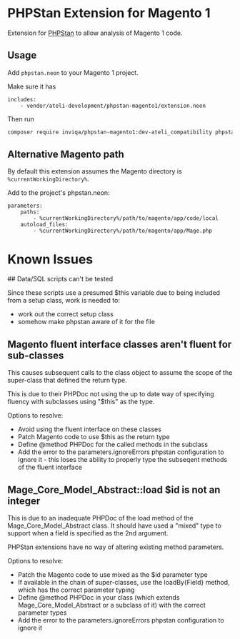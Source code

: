 # PHPStan Extension for Magento 1

Extension for [PHPStan](https://github.com/phpstan/phpstan) to allow analysis of Magento 1 code.

## Usage

Add `phpstan.neon` to your Magento 1 project.

Make sure it has

```neon
includes:
    - vendor/ateli-development/phpstan-magento1/extension.neon
```

Then run

```bash
composer require inviqa/phpstan-magento1:dev-ateli_compatibility phpstan/phpstan
```

## Alternative Magento path

By default this extension assumes the Magento directory is `%currentWorkingDirectory%`.

Add to the project's phpstan.neon:

```neon
parameters:
    paths:
        - %currentWorkingDirectory%/path/to/magento/app/code/local
    autoload_files:
        - %currentWorkingDirectory%/path/to/magento/app/Mage.php
```

# Known Issues

## Data/SQL scripts can't be tested

Since these scripts use a presumed $this variable due to being included from a setup class, work is needed to:

* work out the correct setup class
* somehow make phpstan aware of it for the file

## Magento fluent interface classes aren't fluent for sub-classes

This causes subsequent calls to the class object to assume the scope of the super-class that defined the return type.

This is due to their PHPDoc not using the up to date way of specifying fluency with subclasses using "$this" as the type.

Options to resolve:

 * Avoid using the fluent interface on these classes
 * Patch Magento code to use $this as the return type
 * Define @method PHPDoc for the called methods in the subclass
 * Add the error to the parameters.ignoreErrors phpstan configuration to ignore it - this loses the ability to properly type the subseqent methods of the fluent interface

## Mage_Core_Model_Abstract::load $id is not an integer

This is due to an inadequate PHPDoc of the load method of the Mage_Core_Model_Abstract class. It should have used a "mixed" type to support when a field is specified as the 2nd argument.

PHPStan extensions have no way of altering existing method parameters.

Options to resolve:

 * Patch the Magento code to use mixed as the $id parameter type
 * If available in the chain of super-classes, use the loadBy{Field} method, which has the correct parameter typing
 * Define @method PHPDoc in your class (which extends Mage_Core_Model_Abstract or a subclass of it) with the correct parameter types
 * Add the error to the parameters.ignoreErrors phpstan configuration to ignore it
